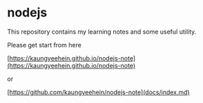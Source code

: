 # nodejs
This repository contains my learning notes and some useful utility.

Please get start from here

[https://kaungyeehein.github.io/nodejs-note](https://kaungyeehein.github.io/nodejs-note)

or

[https://github.com/kaungyeehein/nodejs-note](docs/index.md)

